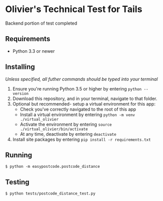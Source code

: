 # Olivier's Technical Test for Tails
Backend portion of test completed

## Requirements
* Python 3.3 or newer

## Installing
*Unless specified, all futher commands should be typed into your terminal*
1. Ensure you're running Python 3.5 or higher by entering `python --version`
2. Download this repository, and in your terminal, navigate to that folder.
3. Optional but recommended- setup a virtual environment for this app:
   * Check you've correctly navigated to the root of this app
   * Install a virtual environment by entering `python -m venv ./virtual_olivier`
   * Activate the environment by entering `source ./virtual_olivier/bin/activate`
   * At any time, deactivate by entering `deactivate`
4. Install site packages by entering `pip install -r requirements.txt`

## Running

`$ python -m easypostcode.postcode_distance`

## Testing

`$ python tests/postcode_distance_test.py`